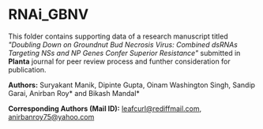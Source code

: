 # RNAi_GBNV
This folder contains supporting data of a research manuscript titled *"Doubling Down on Groundnut Bud Necrosis Virus: Combined dsRNAs Targeting NSs and NP Genes Confer Superior Resistance"* submitted in **Planta** journal for peer review process and funther consideration for publication.

**Authors:** Suryakant Manik, Dipinte Gupta, Oinam Washington Singh,  Sandip Garai, Anirban Roy* and Bikash Mandal*

**Corresponding Authors (Mail ID):** leafcurl@rediffmail.com, anirbanroy75@yahoo.com 
